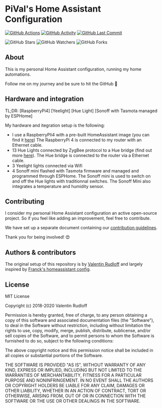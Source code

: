 # PiVal's Home Assistant Configuration

[![GitHub Actions][actions-shield]][actions]
[![GitHub Activity][commits-shield]][commits]
[![GitHub Last Commit][last-commit-shield]][commits]

![GitHub Stars][stars-shield]
![GitHub Watchers][watchers-shield]
![GitHub Forks][forks-shield]

## About

This is my personal Home Assistant configuration, running my home automations.

Follow me on my journey and be sure to hit the GitHub :star2:

## Hardware and integration
TL;DR: [RaspberryPi4] [Yeelight] [Hue Light] [Sonoff with Tasmota managed by ESPHome]

My hardware and itegration setup is the following:
* I use a RaspberryPIi4 with a pre-built
HomeAssistant image (you can find it [here](https://www.home-assistant.io/installation/raspberrypi/))
The RaspberryPi 4 is connected to my router with an Ethernet cable. 
* 13 Hue Lights connected by ZygBee protocol to a Hue bridge (find out more [here](https://www.philips-hue.com/fr-fr/p/hue-hue-bridge/8719514342620)).
The Hue bridge is connected to the router via a Ethernet cable.
* 3 Yeelight lights connected via Wifi
* 4 Sonoff mini flashed with Tasmota firmware and managed and programmed through ESPHome. The Sonoff mini is used to switch on and off the Hue lights with traditionnal switches. The Sonoff Mini also integrates a temperature and humidity sensor. 

## Contributing

I consider my personal Home Assistant configuration an active open-source project.
So if you feel like adding an improvement, feel free to contribute.

We have set up a separate document containing our
[contribution guidelines](CONTRIBUTING.md).

Thank you for being involved! :heart_eyes:

## Authors & contributors

The original setup of this repository is by [Valentin Rudloff][valentin] and largely inspired by [Franck's homeassistant config][frenck's home].

## License

MIT License

Copyright (c) 2018-2020 Valentin Rudloff

Permission is hereby granted, free of charge, to any person obtaining a copy
of this software and associated documentation files (the "Software"), to deal
in the Software without restriction, including without limitation the rights
to use, copy, modify, merge, publish, distribute, sublicense, and/or sell
copies of the Software, and to permit persons to whom the Software is
furnished to do so, subject to the following conditions:

The above copyright notice and this permission notice shall be included in all
copies or substantial portions of the Software.

THE SOFTWARE IS PROVIDED "AS IS", WITHOUT WARRANTY OF ANY KIND, EXPRESS OR
IMPLIED, INCLUDING BUT NOT LIMITED TO THE WARRANTIES OF MERCHANTABILITY,
FITNESS FOR A PARTICULAR PURPOSE AND NONINFRINGEMENT. IN NO EVENT SHALL THE
AUTHORS OR COPYRIGHT HOLDERS BE LIABLE FOR ANY CLAIM, DAMAGES OR OTHER
LIABILITY, WHETHER IN AN ACTION OF CONTRACT, TORT OR OTHERWISE, ARISING FROM,
OUT OF OR IN CONNECTION WITH THE SOFTWARE OR THE USE OR OTHER DEALINGS IN THE
SOFTWARE.

[commits-shield]: https://img.shields.io/github/commit-activity/y/gamma-software/homeassistantconfig.svg
[commits]: https://github.com/gamma-software/homeassistantconfig/commits/master
[contributors]: https://github.com/gamma-software/homeassistantconfig/graphs/contributors
[valentin]: https://github.com/gamma-software
[frenck's home]: https://github.com/frenck/home-assistant-config
[actions-shield]: https://github.com/gamma-software/homeassistantconfig/workflows/Home%20Assistant%20CI/badge.svg
[actions]: https://github.com/gamma-software/homeassistantconfig/actions
[home-assistant]: https://home-assistant.io
[issue]: https://github.com/gamma-software/homeassistantconfig/issues
[license-shield]: https://img.shields.io/github/license/gamma-software/homeassistantconfig.svg
[last-commit-shield]: https://img.shields.io/github/last-commit/gamma-software/homeassistantconfig.svg
[stars-shield]: https://img.shields.io/github/stars/gamma-software/homeassistantconfig.svg?style=social&label=Stars
[forks-shield]: https://img.shields.io/github/forks/gamma-software/homeassistantconfig.svg?style=social&label=Forks
[watchers-shield]: https://img.shields.io/github/watchers/gamma-software/homeassistantconfig.svg?style=social&label=Watchers
